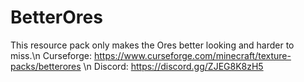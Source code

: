 # BetterOres
This resource pack only makes the Ores better looking and harder to miss.\n
Curseforge: https://www.curseforge.com/minecraft/texture-packs/betterores \n
Discord: https://discord.gg/ZJEG8K8zH5
